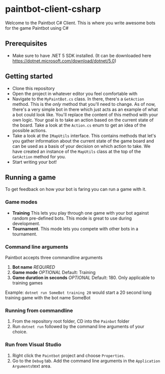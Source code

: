 # paintbot-client-csharp

Welcome to the Paintbot C# Client. This is where you write awesome bots for the game Paintbot using C#
## Prerequisites
 - Make sure to have .NET 5 SDK installed. (It can be downloaded here https://dotnet.microsoft.com/download/dotnet/5.0)
## Getting started
 - Clone this repository
 - Open the project in whatever editor you feel comfortable with
 - Navigate to the `MyPaintBot.cs` class. In there, there's a `GetAction` method. This is the *only* method that you'll need to  change. As of now, there's a very simple bot in there which just acts as an example of what a bot could look like. You'll replace the content of this method with your own logic. Your goal is to take an action based on the current state of the board. Take a look at the `Action.cs` enum to get an idea of the possible actions. 
 - Take a look at the `IMapUtils` interface. This contains methods that let's you gather information about the current state of the game board and can be used as a basis of your decision on which action to take. We have created an instance of the `MapUtils` class at the top of the `GetAction` method for you.
 - Start writing your bot! 
## Running a game
 To get feedback on how your bot is faring you can run a game with it. 
### Game modes  
 - **Training** This lets you play through one game with your bot against random pre-defined bots. This mode is great to use during development.
 - **Tournament**.  This mode lets you compete with other bots in a tournament.

### Command line arguments
 Paintbot accepts three commandline arguments
   1. **Bot name** _REQUIRED_
   2. **Game mode** _OPTIONAL_ Default: Training
   3. **Game duration in seconds** _OPTIONAL_ Default: 180. Only applicable to training games

Example: `dotnet run SomeBot training 20` would start a 20 second long training game with the bot name SomeBot

### Running from commandline
1. From the repository root folder, CD into the `Painbot` folder
2. Run `dotnet run` followed by the command line arguments of your choice. 

### Run from Visual Studio
1. Right click the `Paintbot` project and choose `Properties`.
2. Go to the `Debug` tab. Add the command line arguments in the `Application Arguments`text area.
